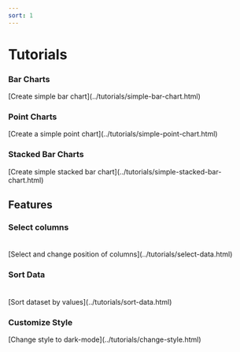 ```yaml
---
sort: 1
---
```


# Tutorials

### Bar Charts

<div id="bar">
    <script> 
        d3.statosio( 
            file, 
            "name", 
            [ "mobile" ], 
            { "showAverage" : false, "viewDomId" : "bar" }
        )
    </script>
</div>
[Create simple bar chart](../tutorials/simple-bar-chart.html)

### Point Charts

<div id="point">
    <script> 
        d3.statosio( 
            file, 
            "name", 
            [ "mobile" ], 
            { "showDataAsCircle" : true, "showAverage" : false, "viewDomId" : "point" }
        )
    </script>
</div>
[Create a simple point chart](../tutorials/simple-point-chart.html)

### Stacked Bar Charts

<div id="stacked">
    <script> 
        d3.statosio( 
            file, 
            "name", 
            [ "mobile", "desktop" ], 
            { "showLegend": true, "showAverage" : false, "viewDomId" : "stacked" }
        )
    </script>
</div>
[Create simple stacked bar chart](../tutorials/simple-stacked-bar-chart.html)

## Features

### Select columns<br><br>

<div id="select-columns">
    <script> 
        d3.statosio( 
            file, 
            "name", 
            [ "mobile" ], 
            { 
                "dataXSelectors" : ["Data", "Spock"],
                "dataSortSelection" : "start",
                "showAverage" : false,
                "viewDomId" : "select-columns"
            }
        )
    </script>
</div>
[Select and change position of columns](../tutorials/select-data.html)

### Sort Data<br><br>

<div id="sort-data">
    <script> 
        d3.statosio( 
            file, 
            "name", 
            [ "mobile" ], 
            { 
                "dataSortCurrent" : "values", 
                "dataSortByValues" : "ascending", 
                "showAverage" : false,
                "viewDomId" : "sort-data"
            }
        )
    </script>
</div>
[Sort dataset by values](../tutorials/sort-data.html)

### Customize Style

<div id="customize">
    <script> 
        d3.statosio( 
            file, 
            "name", 
            [ "mobile" ], 
            { 
                "styleColorSelectorsChart": ["#E2B08E", "#CC8074"],
                "styleColorCanvasBackground" : "none",
                "styleColorGridline" : "#2F3138",
                "styleStrokeGridline" : 1,
                "styleColorFont" : "#BABABA",
                "styleColorSelectorsText" : ["#E2B08E", "#BABABA"],
                "showAverage" : false,
                "viewDomId" : "customize"
            }
        )
    </script>
</div>
[Change style to dark-mode](../tutorials/change-style.html)